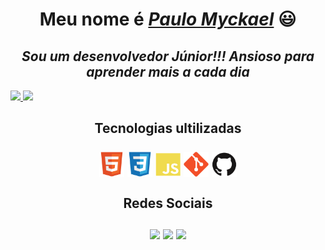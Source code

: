 <div>
  <h1 align="center">Meu nome é <a href="https://www.linkedin.com/in/paulomyckael/"><i>Paulo Myckael</i></a> 😃️</h1>

  <i><h2 align="center">Sou um desenvolvedor Júnior!!! Ansioso para aprender mais a cada dia</h2></i>

</div>
<div align="center">
  <a href="github.com/paulomyckael">
  </div
  <div>
     <img height="190em" src="https://github-readme-stats.vercel.app/api?username=paulomyckael&count_private=true&include_all_commits=true&show_icons=true&theme=dracula&hide_border=false&show_owner=true"/>
     <img height="190em" src="https://github-readme-stats.vercel.app/api/top-langs/?username=paulomyckael&theme=dracula&hide_border=false&&layout=compact"/>
  </a>
</div>

 <h2 align="center">Tecnologias ultilizadas
<div align="center" valign="top"><br>
  
  <img align="center" alt="HTML" height="40" margin="50px" width="40" src="https://raw.githubusercontent.com/devicons/devicon/master/icons/html5/html5-original.svg">
  <img align="center" alt="CSS" height="40" margin="50px" width="40" src="https://raw.githubusercontent.com/devicons/devicon/master/icons/css3/css3-original.svg">
  <img align="center" alt="Js" height="37" margin="50px" width="40" src="https://raw.githubusercontent.com/devicons/devicon/master/icons/javascript/javascript-plain.svg"><!--
  <img align="center" alt="React" height="40" margin="50px" width="40" src="https://raw.githubusercontent.com/devicons/devicon/master/icons/react/react-original.svg">-->
<img align="center" alt="git" height="40" margin="50px" width="40" src="https://raw.githubusercontent.com/devicons/devicon/master/icons/git/git-original.svg">
  <img align="center" alt="github" height="40" margin="50px" width="40" src= "https://raw.githubusercontent.com/devicons/devicon/master/icons/github/github-original.svg"> 
  

<br>
</div><!-- Tecnologias--->

<!-- Habilidades Extras
<div>
    <br>
        <h3 align="center">Habilidades extras</h3>
    </br>
    <img align="center" alt="Canva" height="40" margin="auto" width="90" src= "https://img.shields.io/badge/Canva-%2300C4CC.svg?&style=for-the-badge&logo=Canva&logoColor=white"/><img align="center" alt="Photoshop" height="40" margin="auto" width="40" src= "https://cdn.worldvectorlogo.com/logos/adobe-photoshop-cs4.svg"/><img align="center" alt="XD" height="40" margin="auto" width="110" src= "https://img.shields.io/badge/Adobe%20XD-470137?style=for-the-badge&logo=Adobe%20XD&logoColor=#FF61F6"/>
    </div>-->


  <h2 align="center">Redes Sociais
    <br>
<div align="center"> <br>
  <a href="https://www.instagram.com/myckaeldev/" target="_blank"><img src="https://img.shields.io/badge/-Instagram-%23E4405F?style=for-the-badge&logo=instagram&logoColor=white" target="_blank"></a>
  <a href="https://www.linkedin.com/in/paulomyckael/" target="_blank"><img src="https://img.shields.io/badge/-LinkedIn-%230077B5?style=for-the-badge&logo=linkedin&logoColor=white" target="_blank"></a> 
  <a href="mailto:myckaelpaulo@gmail.com"><img src="https://img.shields.io/badge/-Gmail-%23333?style=for-the-badge&logo=gmail&logoColor=white" target="_blank"></a>
</div>
